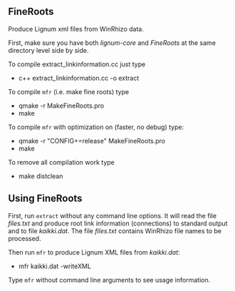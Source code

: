 ## FineRoots

Produce Lignum xml files from WinRhizo data.

First, make sure you have both *lignum-core* and *FineRoots*
at the same directory level side by side. 

To compile extract_linkinformation.cc just type

+ c++  extract_linkinformation.cc -o extract

To compile `mfr` (i.e. make fine roots) type

+  qmake -r MakeFineRoots.pro
+  make

To compile `mfr` with optimization on (faster, no debug) type:

+ qmake -r "CONFIG+=release" MakeFineRoots.pro
+ make

To remove all compilation work type

 + make distclean

## Using FineRoots

First, run `extract` without any command line options. It will read the file *files.txt* and
produce root link information (connections) to standard output and to file *kaikki.dat*. The file
*files.txt* contains WinRhizo file names to be processed.

Then run `mfr` to produce Lignum XML files from *kaikki.dat*:
+ mfr kaikki.dat -writeXML

Type `mfr` without command line arguments to see usage information. 





